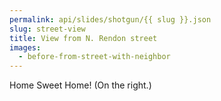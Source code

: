 ```yaml
---
permalink: api/slides/shotgun/{{ slug }}.json
slug: street-view
title: View from N. Rendon street
images:
  - before-from-street-with-neighbor
---
```

Home Sweet Home! (On the right.)

